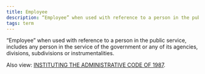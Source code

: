 ```yaml
---
title: Employee
description: “Employee” when used with reference to a person in the public service, includes any person in the service of the government or any of its agencies, divisions, subdivisions or instrumentalities.
tags: term
---
```


“Employee” when used with reference to a person in the public service, includes any person in the service of the government or any of its agencies, divisions, subdivisions or instrumentalities.

Also view: [INSTITUTING THE ADMINISTRATIVE CODE OF 1987](./INSTITUTING%20THE%20ADMINISTRATIVE%20CODE%20OF%201987.md).
